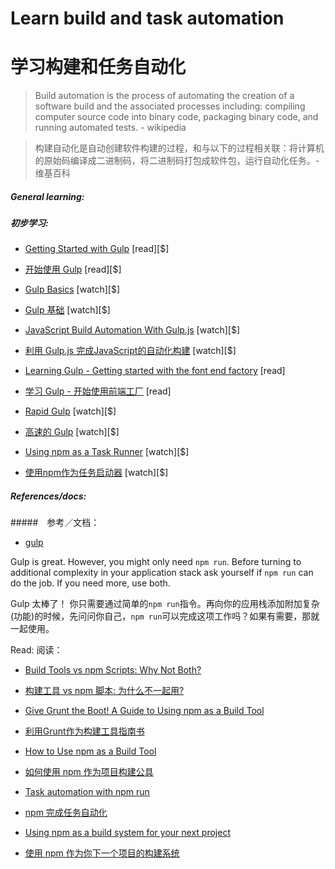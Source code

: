 # Learn build and task automation
# 学习构建和任务自动化

> Build automation is the process of automating the creation of a software build and the associated processes including: compiling computer source code into binary code, packaging binary code, and running automated tests. - wikipedia

>  构建自动化是自动创建软件构建的过程，和与以下的过程相关联：将计算机的原始码编译成二进制码，将二进制码打包成软件包，运行自动化任务。-维基百科


##### General learning:
##### 初步学习:

* [Getting Started with Gulp](https://www.packtpub.com/web-development/getting-started-gulp) [read][$]
* [开始使用 Gulp](https://www.packtpub.com/web-development/getting-started-gulp) [read][$]

* [Gulp Basics](http://teamtreehouse.com/library/gulp-basics) [watch][$]
* [Gulp 基础](http://teamtreehouse.com/library/gulp-basics) [watch][$]

* [JavaScript Build Automation With Gulp.js](http://www.pluralsight.com/courses/javascript-build-automation-gulpjs) [watch][$]
* [利用 Gulp.js 完成JavaScript的自动化构建](http://www.pluralsight.com/courses/javascript-build-automation-gulpjs) [watch][$]

* [Learning Gulp - Getting started with the font end factory](http://hmphry.com/gulp) [read]
* [学习 Gulp - 开始使用前端工厂](http://hmphry.com/gulp) [read]

* [Rapid Gulp](https://www.packtpub.com/web-development/rapid-gulp-video) [watch][$]
* [高速的 Gulp](https://www.packtpub.com/web-development/rapid-gulp-video) [watch][$]

* [Using npm as a Task Runner](http://teamtreehouse.com/library/using-npm-as-a-task-runner) [watch][$]
* [使用npm作为任务启动器](http://teamtreehouse.com/library/using-npm-as-a-task-runner) [watch][$]

##### References/docs:
#####　参考／文档：

* [gulp](https://github.com/gulpjs/gulp/blob/master/docs/getting-started.md)

Gulp is great. However, you might only need `npm run`. Before turning to additional complexity in your application stack ask yourself if `npm run` can do the job. If you need more, use both. 

Gulp 太棒了！ 你只需要通过简单的`npm run`指令。再向你的应用栈添加附加复杂(功能)的时候，先问问你自己，`npm run`可以完成这项工作吗？如果有需要，那就一起使用。

Read:
阅读：

* [Build Tools vs npm Scripts: Why Not Both?](http://engineering.hobsons.com/2015/06/26/build-tools-vs-npm-scripts-why-not-both/)
* [构建工具 vs npm 脚本: 为什么不一起用?](http://engineering.hobsons.com/2015/06/26/build-tools-vs-npm-scripts-why-not-both/)

* [Give Grunt the Boot! A Guide to Using npm as a Build Tool](http://www.sitepoint.com/guide-to-npm-as-a-build-tool/)
* [利用Grunt作为构建工具指南书](http://www.sitepoint.com/guide-to-npm-as-a-build-tool/)

* [How to Use npm as a Build Tool](http://blog.keithcirkel.co.uk/how-to-use-npm-as-a-build-tool/)
* [如何使用 npm 作为项目构建公具](http://blog.keithcirkel.co.uk/how-to-use-npm-as-a-build-tool/)

* [Task automation with npm run](http://substack.net/task_automation_with_npm_run)
* [npm 完成任务自动化](http://substack.net/task_automation_with_npm_run)

* [Using npm as a build system for your next project](https://drublic.de/blog/npm-builds)
* [使用 npm 作为你下一个项目的构建系统](https://drublic.de/blog/npm-builds)






















 






